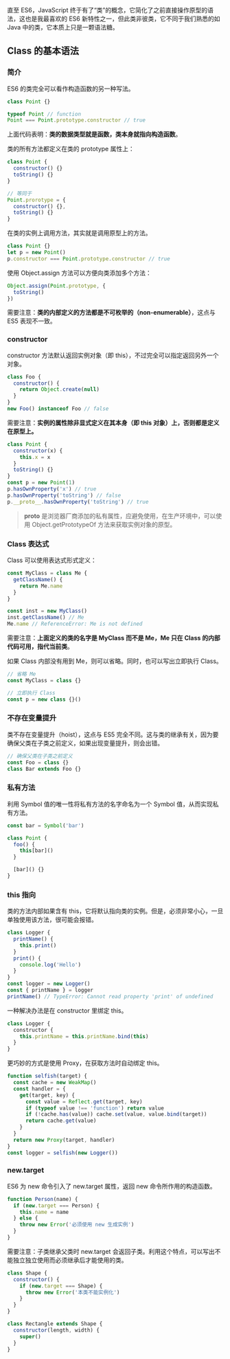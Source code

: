 直至 ES6，JavaScript 终于有了“类”的概念，它简化了之前直接操作原型的语法，这也是我最喜欢的 ES6 新特性之一，但此类非彼类，它不同于我们熟悉的如 Java 中的类，它本质上只是一颗语法糖。<!-- more -->

## Class 的基本语法

### 简介

ES6 的类完全可以看作构造函数的另一种写法。

```javascript
class Point {}

typeof Point // function
Point === Point.prototype.constructor // true
```

上面代码表明：**类的数据类型就是函数，类本身就指向构造函数**。

类的所有方法都定义在类的 prototype 属性上：

```javascript
class Point {
  constructor() {}
  toString() {}
}

// 等同于
Point.prorotype = {
  constructor() {},
  toString() {}
}
```

在类的实例上调用方法，其实就是调用原型上的方法。

```javascript
class Point {}
let p = new Point()
p.constructor === Point.prototype.constructor // true
```

使用 Object.assign 方法可以方便向类添加多个方法：

```javascript
Object.assign(Point.prototype, {
  toString()
})
```

需要注意：**类的内部定义的方法都是不可枚举的（non-enumerable）**，这点与 ES5 表现不一致。

### constructor

constructor 方法默认返回实例对象（即 this），不过完全可以指定返回另外一个对象。

```javascript
class Foo {
  constructor() {
    return Object.create(null)
  }
}
new Foo() instanceof Foo // false
```

需要注意：**实例的属性除非显式定义在其本身（即 this 对象）上，否则都是定义在原型上。**

```javascript
class Point {
  constructor(x) {
    this.x = x
  }
  toString() {}
}
const p = new Point(1)
p.hasOwnProperty('x') // true
p.hasOwnProperty('toString') // false
p.__proto__.hasOwnProperty('toString') // true
```

> **proto** 是浏览器厂商添加的私有属性，应避免使用，在生产环境中，可以使用 Object.getPrototypeOf 方法来获取实例对象的原型。

### Class 表达式

Class 可以使用表达式形式定义：

```javascript
const MyClass = class Me {
  getClassName() {
    return Me.name
  }
}

const inst = new MyClass()
inst.getClassName() // Me
Me.name // ReferenceError: Me is not defined
```

需要注意：**上面定义的类的名字是 MyClass 而不是 Me，Me 只在 Class 的内部代码可用，指代当前类**。

如果 Class 内部没有用到 Me，则可以省略。同时，也可以写出立即执行 Class。

```javascript
// 省略 Me
const MyClass = class {}

// 立即执行 Class
const p = new class {}()
```

### 不存在变量提升

类不存在变量提升（hoist），这点与 ES5 完全不同。这与类的继承有关，因为要确保父类在子类之前定义，如果出现变量提升，则会出错。

```javascript
// 确保父类在子类之前定义
const Foo = class {}
class Bar extends Foo {}
```

### 私有方法

利用 Symbol 值的唯一性将私有方法的名字命名为一个 Symbol 值，从而实现私有方法。

```javascript
const bar = Symbol('bar')

class Point {
  foo() {
    this[bar]()
  }

  [bar]() {}
}
```

### this 指向

类的方法内部如果含有 this，它将默认指向类的实例。但是，必须非常小心，一旦单独使用该方法，很可能会报错。

```javascript
class Logger {
  printName() {
    this.print()
  }
  print() {
    console.log('Hello')
  }
}
const logger = new Logger()
const { printName } = logger
printName() // TypeError: Cannot read property 'print' of undefined
```

一种解决办法是在 constructor 里绑定 this。

```javascript
class Logger {
  constructor {
    this.printName = this.printName.bind(this)
  }
}
```

更巧妙的方式是使用 Proxy，在获取方法时自动绑定 this。

```javascript
function selfish(target) {
  const cache = new WeakMap()
  const handler = {
    get(target, key) {
      const value = Reflect.get(target, key)
      if (typeof value !== 'function') return value
      if (!cache.has(value)) cache.set(value, value.bind(target))
      return cache.get(value)
    }
  }
  return new Proxy(target, handler)
}
const logger = selfish(new Logger())
```

### new.target

ES6 为 new 命令引入了 new.target 属性，返回 new 命令所作用的构造函数。

```javascript
function Person(name) {
  if (new.target === Person) {
    this.name = name
  } else {
    throw new Error('必须使用 new 生成实例')
  }
}
```

需要注意：子类继承父类时 new.target 会返回子类。利用这个特点，可以写出不能独立独立使用而必须继承后才能使用的类。

```javascript
class Shape {
  constructor() {
    if (new.target === Shape) {
      throw new Error('本类不能实例化')
    }
  }
}

class Rectangle extends Shape {
  constructor(length, width) {
    super()
  }
}
```
